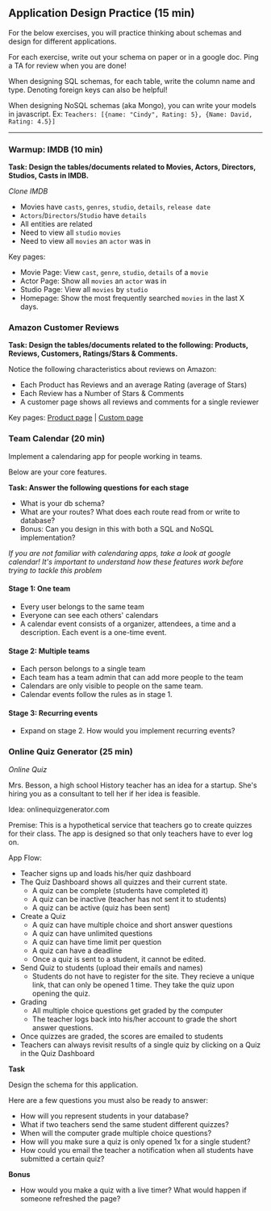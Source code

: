 ## Application Design Practice (15 min)

For the below exercises, you will practice thinking about schemas and design for different applications. 

For each exercise, write out your schema on paper or in a google doc. Ping a TA for review when you are done! 

When designing SQL schemas, for each table, write the column name and type. Denoting foreign keys can also be helpful! 

When designing NoSQL schemas (aka Mongo), you can write your models in javascript. Ex: `Teachers: [{name: "Cindy", Rating: 5}, {Name: David, Rating: 4.5}]` 

---

### Warmup: IMDB (10 min)

<b> Task: Design the tables/documents related to Movies, Actors, Directors, Studios, Casts in IMDB. </b>

<i>Clone IMDB</i>

- Movies have `casts`, `genres`, `studio`, `details`, `release date`
- `Actors`/`Directors`/`Studio` have `details`
- All entities are related 
- Need to view all `studio` `movies`
- Need to view all `movies` an `actor` was in

Key pages: 
- Movie Page: View `cast`, `genre`, `studio`, `details` of a `movie` 
- Actor Page: Show all `movies` an `actor` was in 
- Studio Page: View all `movies` by `studio` 
- Homepage: Show the most frequently searched `movies` in the last X days. 

### Amazon Customer Reviews

<b> Task: Design the tables/documents related to the following: Products, Reviews, Customers, Ratings/Stars & Comments. </b>

Notice the following characteristics about reviews on Amazon: 

- Each Product has Reviews and an average Rating (average of Stars)
- Each Review has a Number of Stars & Comments
- A customer page shows all reviews and comments for a single reviewer 

Key pages:
[Product page](https://www.amazon.com/VIZ-PRO-Magnetic-Circular-Whiteboard-Erasers/dp/B07142X292/ref=pd_rhf_se_s_cp_0_7?_encoding=UTF8&pd_rd_i=B07142X292&pd_rd_r=GGD51JB59HQ46HNY68MY&pd_rd_w=aNU4G&pd_rd_wg=cNApv&psc=1&refRID=GGD51JB59HQ46HNY68MY)
| [Custom page](https://www.amazon.com/gp/profile/amzn1.account.AG2AJ675JOFBWW6PXAOP5OHOJXUA/ref=cm_cr_srp_d_pdp?ie=UTF8)


### Team Calendar (20 min)

Implement a calendaring app for people working in teams.

Below are your core features.

<b> Task: Answer the following questions for each stage </b>

- What is your db schema? 
- What are your routes? What does each route read from or write to database?
- Bonus: Can you design in this with both a SQL and NoSQL implementation?

*If you are not familiar with calendaring apps, take a look at google calendar! It's important to understand how these features work before trying to tackle this problem*

#### Stage 1: One team

- Every user belongs to the same team
- Everyone can see each others' calendars
- A calendar event consists of a organizer, attendees, a time and a description. Each event is a one-time event. 

#### Stage 2: Multiple teams

- Each person belongs to a single team
- Each team has a team admin that can add more people to the team
- Calendars are only visible to people on the same team.
- Calendar events follow the rules as in stage 1. 

#### Stage 3: Recurring events

- Expand on stage 2. How would you implement recurring events?


### Online Quiz Generator (25 min)

<i>Online Quiz</i>

Mrs. Besson, a high school History teacher has an idea for a startup. She's hiring you as a consultant to tell her if her idea is feasible. 

Idea: onlinequizgenerator.com

Premise: This is a hypothetical service that teachers go to create quizzes for their class. The app is designed so that only teachers have to ever log on. 

App Flow:
 
- Teacher signs up and loads his/her quiz dashboard
- The Quiz Dashboard shows all quizzes and their current state.
	- A quiz can be complete (students have completed it)
	- A quiz can be inactive (teacher has not sent it to students)
	- A quiz can be active (quiz has been sent)
- Create a Quiz 
	- A quiz can have multiple choice and short answer questions
	- A quiz can have unlimited questions 
	- A quiz can have time limit per question 
	- A quiz can have a deadline 
	- Once a quiz is sent to a student, it cannot be edited. 
- Send Quiz to students (upload their emails and names)
	- Students do not have to register for the site. They recieve a unique link, that can only be opened 1 time. They take the quiz upon opening the quiz. 
- Grading
	- All multiple choice questions get graded by the computer 
	- The teacher logs back into his/her account to grade the short answer questions.  
- Once quizzes are graded, the scores are emailed to students 
- Teachers can always revisit results of a single quiz by clicking on a Quiz in the Quiz Dashboard


<b> Task </b>

Design the schema for this application. 

Here are a few questions you must also be ready to answer: 

- How will you represent students in your database? 
- What if two teachers send the same student different quizzes?
- When will the computer grade multiple choice questions?
- How will you make sure a quiz is only opened 1x for a single student? 
- How could you email the teacher a notification when all students have submitted a certain quiz?


<b> Bonus </b>

- How would you make a quiz with a live timer? What would happen if someone refreshed the page? 











